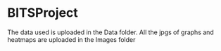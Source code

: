 # BITSProject
The data used is uploaded in the Data folder.
All the jpgs of graphs and heatmaps are uploaded in the Images folder
